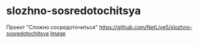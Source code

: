# slozhno-sosredotochitsya
Проект "Сложно сосредоточиться"
https://github.com/NetLive5/slozhno-sosredotochitsya
[Image](https://github.com/NetLive5/slozhno-sosredotochitsya/blob/main/img1.png)
